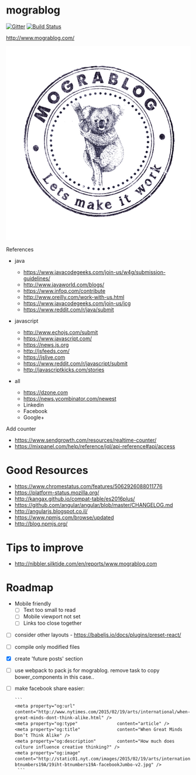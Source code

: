 # mograblog

[![Gitter](https://badges.gitter.im/GuyMograbi/mograblog.svg)](https://gitter.im/GuyMograbi/mograblog?utm_source=badge&utm_medium=badge&utm_campaign=pr-badge)
[![Build Status](https://travis-ci.org/GuyMograbi/mograblog.svg?branch=master)](https://travis-ci.org/GuyMograbi/mograblog)

http://www.mograblog.com/

![Mograblog](src/style/images/logo_transparent.png)

References

 - java 
    - https://www.javacodegeeks.com/join-us/w4g/submission-guidelines/
    - http://www.javaworld.com/blogs/
    - https://www.infoq.com/contribute
    - http://www.oreilly.com/work-with-us.html
    - https://www.javacodegeeks.com/join-us/jcg
    - https://www.reddit.com/r/java/submit
    
 - javascript 
    - http://www.echojs.com/submit
    - https://www.javascript.com/
    - https://news.js.org
    - http://jsfeeds.com/
    - https://jslive.com
    - https://www.reddit.com/r/javascript/submit 
    - http://javascriptkicks.com/stories
 - all 
    - https://dzone.com
    - https://news.ycombinator.com/newest
    - Linkedin
    - Facebook
    - Google+
    
 
  
Add counter
 
 - https://www.sendgrowth.com/resources/realtime-counter/
 - https://mixpanel.com/help/reference/jql/api-reference#api/access
 
# Good Resources 

 - https://www.chromestatus.com/features/5062926088011776
 - https://platform-status.mozilla.org/
 - http://kangax.github.io/compat-table/es2016plus/
 - https://github.com/angular/angular/blob/master/CHANGELOG.md
 - http://angularjs.blogspot.co.il/
 - https://www.npmjs.com/browse/updated
 - http://blog.npmjs.org/
 
# Tips to improve

 - http://nibbler.silktide.com/en/reports/www.mograblog.com

 
# Roadmap

 - Mobile friendly
   - [ ] Text too small to read
   - [ ] Mobile viewport not set
   - [ ] Links too close together
 - [ ] consider other layouts - https://babeljs.io/docs/plugins/preset-react/  
 - [ ] compile only modified files
 - [X] create 'future posts' section
 - [ ] use webpack to pack js for mograblog. remove task to copy bower_components in this case..
 - [ ] make facebook share easier:

       ```
       <meta property="og:url"                content="http://www.nytimes.com/2015/02/19/arts/international/when-great-minds-dont-think-alike.html" />
       <meta property="og:type"               content="article" />
       <meta property="og:title"              content="When Great Minds Don’t Think Alike" />
       <meta property="og:description"        content="How much does culture influence creative thinking?" />
       <meta property="og:image"              content="http://static01.nyt.com/images/2015/02/19/arts/international/19iht-btnumbers19A/19iht-btnumbers19A-facebookJumbo-v2.jpg" />
        ```

